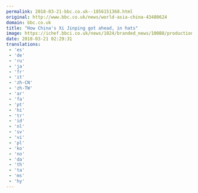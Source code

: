 ```yaml
---
permalink: 2018-03-21-bbc.co.uk--1856151368.html
original: http://www.bbc.co.uk/news/world-asia-china-43480624
domain: bbc.co.uk
title: "How China's Xi Jinping got ahead, in hats"
image: https://ichef.bbci.co.uk/news/1024/branded_news/100B8/production/_100502756_photo1_liaoailian-panguixian.jpg
date: 2018-03-21 02:29:31
translations: 
 - 'es'
 - 'de'
 - 'ru'
 - 'ja'
 - 'fr'
 - 'it'
 - 'zh-CN'
 - 'zh-TW'
 - 'ar'
 - 'fa'
 - 'pt'
 - 'hi'
 - 'tr'
 - 'id'
 - 'nl'
 - 'sv'
 - 'vi'
 - 'pl'
 - 'ko'
 - 'no'
 - 'da'
 - 'th'
 - 'ta'
 - 'ms'
 - 'hy'
---
```



